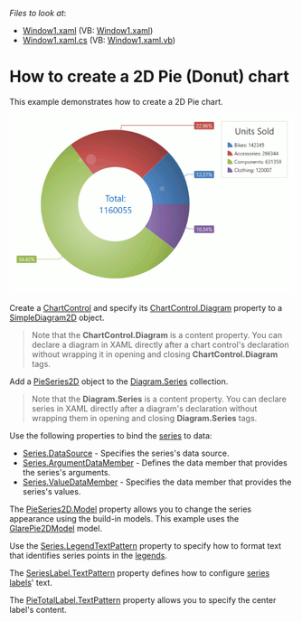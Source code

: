 <!-- default file list -->
*Files to look at*:

* [Window1.xaml](./CS/Window1.xaml) (VB: [Window1.xaml](./VB/Window1.xaml))
* [Window1.xaml.cs](./CS/Window1.xaml.cs) (VB: [Window1.xaml.vb](./VB/Window1.xaml.vb))

<!-- default file list end -->

# How to create a 2D Pie (Donut) chart

This example demonstrates how to create a 2D Pie chart. 

![](Images/pie-chart-example.png)

Create a [ChartControl](https://documentation.devexpress.com/WPF/DevExpress.Xpf.Charts.ChartControl.class) and specify its [ChartControl.Diagram](https://documentation.devexpress.com/WPF/DevExpress.Xpf.Charts.ChartControl.Diagram.property) property to a [SimpleDiagram2D](https://documentation.devexpress.com/WPF/DevExpress.Xpf.Charts.SimpleDiagram2D.class) object. 

> Note that the **ChartControl.Diagram** is a content property. You can declare a diagram in XAML directly after a chart control's declaration without wrapping it in opening and closing **ChartControl.Diagram** tags.

Add a [PieSeries2D](https://documentation.devexpress.com/WPF/DevExpress.Xpf.Charts.PieSeries2D.class) object to the [Diagram.Series](https://documentation.devexpress.com/WPF/DevExpress.Xpf.Charts.Diagram.Series.property) collection.

> Note that the **Diagram.Series** is a content property. You can declare series in XAML directly after a diagram's declaration without wrapping them in opening and closing **Diagram.Series** tags.

Use the following properties to bind the [series](https://documentation.devexpress.com/WPF/6339/Controls-and-Libraries/Charts-Suite/Chart-Control/Chart-Elements/Series) to data:

- [Series.DataSource](https://documentation.devexpress.com/WPF/DevExpress.Xpf.Charts.Series.DataSource.property) - Specifies the series's data source.
- [Series.ArgumentDataMember](https://documentation.devexpress.com/WPF/DevExpress.Xpf.Charts.Series.ArgumentDataMember.property) - Defines the data member that provides the series's arguments.
- [Series.ValueDataMember](https://documentation.devexpress.com/WPF/DevExpress.Xpf.Charts.Series.ValueDataMember.property) - Specifies the data member that provides the series's values.

The [PieSeries2D.Model](https://documentation.devexpress.com/WPF/DevExpress.Xpf.Charts.PieSeries2D.Model.property) property allows you to change the series appearance using the build-in models. This example uses the [GlarePie2DModel](https://documentation.devexpress.com/WPF/DevExpress.Xpf.Charts.GlarePie2DModel.class) model.

Use the [Series.LegendTextPattern](https://documentation.devexpress.com/WPF/DevExpress.Xpf.Charts.Series.LegendTextPattern.property) property to specify how to format text that identifies series points in the [legends](https://documentation.devexpress.com/WPF/6343/Controls-and-Libraries/Charts-Suite/Chart-Control/Chart-Elements/Legends).

The [SeriesLabel.TextPattern](https://documentation.devexpress.com/WPF/DevExpress.Xpf.Charts.SeriesLabel.TextPattern.property) property defines how to configure [series labels](https://documentation.devexpress.com/WPF/6341/Controls-and-Libraries/Charts-Suite/Chart-Control/Chart-Elements/Series/Series-Point-Labels)' text.

The [PieTotalLabel.TextPattern](https://documentation.devexpress.com/WPF/DevExpress.Xpf.Charts.PieTotalLabel.TextPattern.property) property allows you to specify the center label's content.